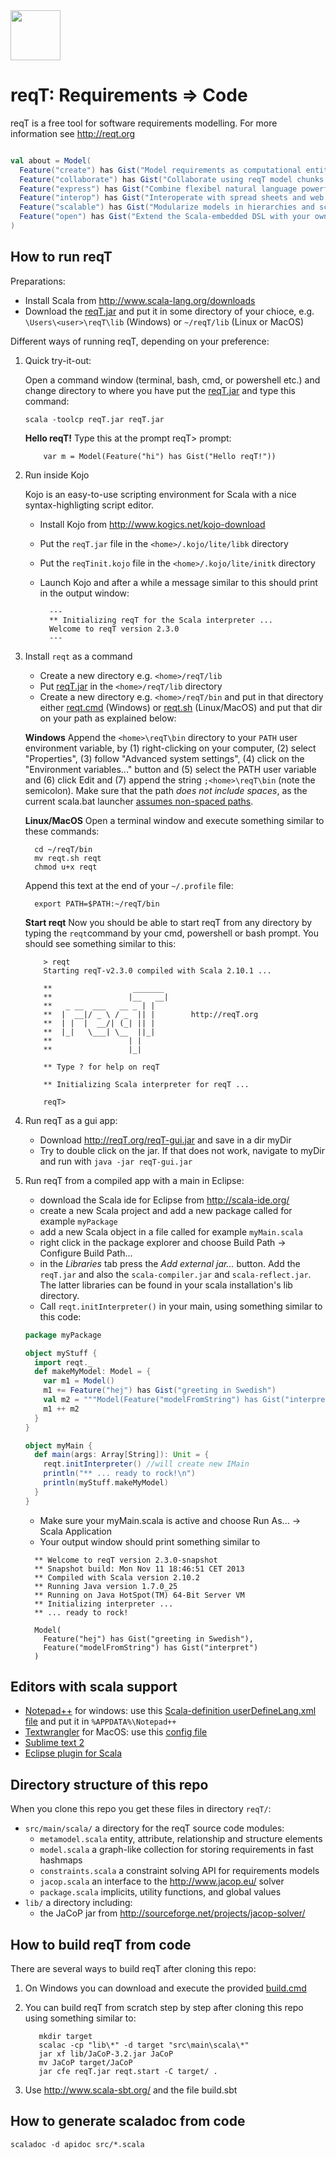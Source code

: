 <img src="http://reqt.org/reqT.jpg" width="80"> 

reqT: Requirements => Code
==========================
reqT is a free tool for software requirements modelling. For more information see http://reqt.org 

```scala

val about = Model(
  Feature("create") has Gist("Model requirements as computational entities in Scala"),
  Feature("collaborate") has Gist("Collaborate using reqT model chunks in emails, wikis,, tickets, ..."),
  Feature("express") has Gist("Combine flexibel natural language powerful graph-oriented modeling"),
  Feature("interop") has Gist("Interoperate with spread sheets and web publishing"),
  Feature("scalable") has Gist("Modularize models in hierarchies and script them in Scala"),
  Feature("open") has Gist("Extend the Scala-embedded DSL with your own semantics")
)

```

How to run reqT
---------------
Preparations:
* Install Scala from http://www.scala-lang.org/downloads
* Download the [reqT.jar](http://reqT.org/reqT.jar) and put it in some directory of your chioce, e.g. `\Users\<user>\reqT\lib` (Windows) or `~/reqT/lib` (Linux or MacOS) 
 
Different ways of running reqT, depending on your preference:

1.  Quick try-it-out: 
    
    Open a command window (terminal, bash, cmd, or powershell etc.) and change directory to where you have put the [reqT.jar](http://reqT.org/reqT.jar) and type this command: 
    
        scala -toolcp reqT.jar reqT.jar
        
    **Hello reqT!** Type this at the prompt reqT> prompt:
           
            var m = Model(Feature("hi") has Gist("Hello reqT!"))
    
    
2.  Run inside Kojo

    Kojo is an easy-to-use scripting environment for Scala with a nice syntax-highligting script editor.
    * Install Kojo from http://www.kogics.net/kojo-download
    * Put the `reqT.jar` file in the `<home>/.kojo/lite/libk` directory
    * Put the `reqTinit.kojo` file in the `<home>/.kojo/lite/initk` directory
    * Launch Kojo and after a while a message similar to this should print in the output window:
        
            ---
            ** Initializing reqT for the Scala interpreter ...
            Welcome to reqT version 2.3.0
            ---

3.  Install `reqt` as a command
    * Create a new directory e.g. `<home>/reqT/lib`
    * Put [reqT.jar](http://reqT.org/reqT.jar)  in the `<home>/reqT/lib` directory
    * Create a new directory e.g. `<home>/reqT/bin` and put in that directory either [reqt.cmd](https://github.com/reqT/reqT/raw/master/reqt.cmd) (Windows) or [reqt.sh](https://github.com/reqT/reqT/raw/master/reqt.sh) (Linux/MacOS) and put that dir on your path as explained below:
    
    **Windows**  Append the `<home>\reqT\bin`  directory to your `PATH` user environment variable, by (1) right-clicking on your computer, (2) select "Properties", (3) follow "Advanced system settings", (4) click on the "Environment variables..." button and (5) select the PATH user variable and (6) click Edit and (7) append the string `;<home>\reqT\bin` (note the semicolon). Make sure that the <home> path *does not include spaces*, as the current scala.bat launcher [assumes non-spaced paths](https://issues.scala-lang.org/browse/SI-7355). 

    **Linux/MacOS**  Open a terminal window and execute something similar to these commands:
          
          cd ~/reqT/bin
          mv reqt.sh reqt
          chmod u+x reqt
          
    Append this text at the end of your `~/.profile` file:
     
          export PATH=$PATH:~/reqT/bin

          
     **Start reqt** Now you should be able to start reqT from any directory by typing the `reqt`command by your cmd, powershell or bash prompt. You should see something similar to this:
     
            > reqt
            Starting reqT-v2.3.0 compiled with Scala 2.10.1 ...
            
            **                  _______        
            **                 |__   __|       
            **   _ __  ___   __ _ | |          
            **  |  __|/ _ \ / _  || |        http://reqT.org
            **  | |  |  __/| (_| || |   
            **  |_|   \___| \__  ||_|   
            **                 | |      
            **                 |_|      

            ** Type ? for help on reqT

            ** Initializing Scala interpreter for reqT ...

            reqT> 

4.  Run reqT as a gui app:
    * Download http://reqT.org/reqT-gui.jar and save in a dir myDir
    * Try to double click on the jar. If that does not work, navigate to myDir and run with
     `java -jar reqT-gui.jar`    

5. Run reqT from a compiled app with a main in Eclipse:
    * download the Scala ide for Eclipse from http://scala-ide.org/
    * create a new Scala project and add a new package called for example `myPackage`
    * add a new Scala object in a file called for example `myMain.scala`
    * right click in the package explorer and choose Build Path -> Configure Build Path... 
    * in the *Libraries* tab press the *Add external jar...* button. Add the `reqT.jar` and also the `scala-compiler.jar` and `scala-reflect.jar`. The latter libraries can be found in your scala installation's lib directory.
    * Call `reqt.initInterpreter()` in your main, using something similar to this code: 
    
    ```scala
    package myPackage

    object myStuff { 
      import reqt._
      def makeMyModel: Model = {
        var m1 = Model()
        m1 += Feature("hej") has Gist("greeting in Swedish")
        val m2 = """Model(Feature("modelFromString") has Gist("interpret"))""".toModel
        m1 ++ m2
      }
    }

    object myMain {
      def main(args: Array[String]): Unit = {
        reqt.initInterpreter() //will create new IMain
        println("** ... ready to rock!\n")
        println(myStuff.makeMyModel)
      }
    }
    ```   

    * Make sure your myMain.scala is active and choose Run As... -> Scala Application
    * Your output window should print something similar to

    ```
      ** Welcome to reqT version 2.3.0-snapshot
      ** Snapshot build: Mon Nov 11 18:46:51 CET 2013
      ** Compiled with Scala version 2.10.2
      ** Running Java version 1.7.0_25
      ** Running on Java HotSpot(TM) 64-Bit Server VM
      ** Initializing interpreter ...
      ** ... ready to rock!

      Model(
        Feature("hej") has Gist("greeting in Swedish"),
        Feature("modelFromString") has Gist("interpret")
      )    
    ```    
     

Editors with scala support
--------------------------
* [Notepad++](http://notepad-plus-plus.org/) for windows: use this [Scala-definition userDefineLang.xml file](http://www.reqt.org/download/userDefineLang.xml) and put it in `%APPDATA%\Notepad++`
* [Textwrangler](http://www.barebones.com/products/textwrangler/) for MacOS: use this [config file](https://github.com/scala/scala-dist/tree/master/tool-support/src/textwrangler) 
* [Sublime text 2](http://www.sublimetext.com/2)
* [Eclipse plugin for Scala](http://scala-ide.org/)
            
Directory structure of this repo
--------------------------------
When you clone this repo you get these files in directory `reqT/`:
* `src/main/scala/`  a directory for the reqT source code modules:
    * `metamodel.scala` entity, attribute, relationship and structure elements 
    * `model.scala`  a graph-like collection for storing requirements in fast hashmaps 
    * `constraints.scala`  a constraint solving API for requirements models
    * `jacop.scala`  an  interface to the http://www.jacop.eu/ solver
    * `package.scala` implicits, utility functions, and global values  
* `lib/` a directory including: 
    * the JaCoP jar from http://sourceforge.net/projects/jacop-solver/ 


How to build reqT from code
---------------------------
There are several ways to build reqT after cloning this repo:

1. On Windows you can download and execute the provided [build.cmd](https://github.com/reqT/reqT/raw/master/build.cmd) 
    
2. You can build reqT from scratch step by step after cloning this repo using something similar to:

          mkdir target
          scalac -cp "lib\*" -d target "src\main\scala\*"
          jar xf lib/JaCoP-3.2.jar JaCoP
          mv JaCoP target/JaCoP
          jar cfe reqT.jar reqt.start -C target/ .

3. Use http://www.scala-sbt.org/ and the file build.sbt

How to generate scaladoc from code
----------------------------------
`scaladoc -d apidoc src/*.scala`